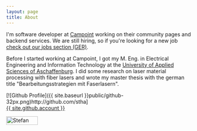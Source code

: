 ```yaml
---
layout: page
title: About
---
```


I'm software developer at [Campoint](http://www.campoint.net) working on their community pages and backend services. We are still hiring, so if you're looking for a new job [check out our jobs section (GER)](http://www.campoint.net/karriere).

Before I started working at Campoint, I got my M. Eng. in Electrical Engineering and Information Technology at the [University of Applied Sciences of Aschaffenburg](http://www.hs-ab.de/). I did some research on laser material processing with fiber lasers and wrote my master thesis with the german title "Bearbeitungsstrategien mit Faserlasern".

<div>
  <div class="fLeft"> [![Github Profile]({{ site.baseurl }}public/github-32px.png)http://github.com/stha] </div>
  <div><a href="{{ site.github.account }}" target="_blank">{{ site.github.account }}</a></div>
</div>

<a href="http://www.xing.com/profile/Stefan_Hasenstab2" target="_blank" rel="me"><img src="http://www.xing.com/img/buttons/1_de_btn.gif" width="85" height="23" alt="Stefan Hasenstab"></a>
